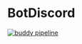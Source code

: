 # BotDiscord
[![buddy pipeline](https://app.buddy.works/dertest58/botdiscord/pipelines/pipeline/188545/badge.svg?token=7c1ccb5b90f1ee10a09221a419cff6248712e460889d887465295499da5af02d "buddy pipeline")](https://app.buddy.works/dertest58/botdiscord/pipelines/pipeline/188545)
